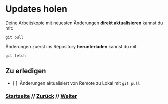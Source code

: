 # Updates holen

Deine Arbeitskopie mit neuesten Änderungen **direkt aktualisieren** kannst du mit:

```
git pull
```

Änderungen zuerst ins Repository **herunterladen** kannst du mit:

```
git fetch
```

## Zu erledigen
- [ ]&nbsp;&nbsp;Änderungen aktualisiert von Remote zu Lokal mit `git pull`

### [Startseite](index.md) // [Zurück](clone.md) // [Weiter](merge.md)
